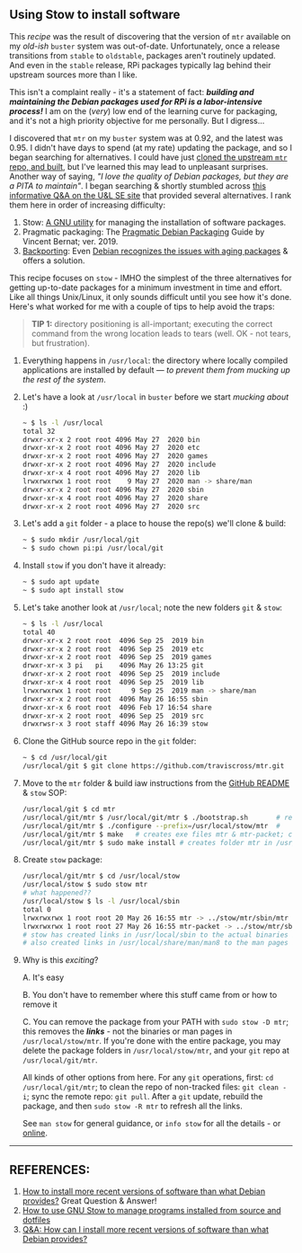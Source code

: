 ## Using Stow to install software

This *recipe* was the result of discovering that the version of `mtr` available on my *old-ish* `buster` system was out-of-date. Unfortunately, once a release transitions from `stable` to `oldstable`, packages aren't routinely updated. And even in the `stable` release, RPi packages typically lag behind their upstream sources more than I like. 

This isn't a complaint really - it's a statement of fact: ***building and maintaining the Debian packages used for RPi is a labor-intensive process!*** I am on the (*very*) low end of the learning curve for packaging, and it's not a high priority objective for me personally. But I digress... 

I discovered that `mtr` on my `buster` system was at 0.92, and the latest was 0.95. I didn't have days to spend (at my rate) updating the package, and so I began searching for alternatives. I could have just [cloned the upstream `mtr` repo, and built](https://github.com/traviscross/mtr), but I've learned this may lead to unpleasant surprises. Another way of saying, *"I love the quality of Debian packages, but they are a PITA to maintain"*. I began searching & shortly stumbled across [this informative Q&A on the U&L SE site](https://unix.stackexchange.com/questions/112157/how-can-i-install-more-recent-versions-of-software-than-what-debian-provides) that provided several alternatives. I rank them here in order of increasing difficulty: 

1. Stow: [A GNU utility](https://www.gnu.org/software/stow/manual/stow.html) for managing the installation of software packages.
2. Pragmatic packaging: The [Pragmatic Debian Packaging](https://vincent.bernat.ch/en/blog/2019-pragmatic-debian-packaging) Guide by Vincent Bernat; ver. 2019.
3. [Backporting](https://duckduckgo.com/?t=ffab&q=What+is+Debian+backporting&atb=v278-1&ia=web): Even [Debian recognizes the issues with aging packages](https://backports.debian.org/) & offers a solution.

This recipe focuses on `stow` - IMHO the simplest of the three alternatives for getting up-to-date packages for a minimum investment in time and effort. Like all things Unix/Linux, it only sounds difficult until you see how it's done. Here's what worked for me with a couple of tips to help avoid the traps: 

> **TIP 1:** directory positioning is all-important; executing the correct command from the wrong location leads to tears (well. OK - not tears, but frustration). 

1. Everything happens in `/usr/local`: the directory where locally compiled applications are installed by default — *to prevent them from mucking up the rest of the  system*. 
2. Let's have a look at `/usr/local` in `buster` before we start *mucking about* :) 

   ```bash
   ~ $ ls -l /usr/local
   total 32
   drwxr-xr-x 2 root root 4096 May 27  2020 bin
   drwxr-xr-x 2 root root 4096 May 27  2020 etc
   drwxr-xr-x 2 root root 4096 May 27  2020 games
   drwxr-xr-x 2 root root 4096 May 27  2020 include
   drwxr-xr-x 4 root root 4096 May 27  2020 lib
   lrwxrwxrwx 1 root root    9 May 27  2020 man -> share/man
   drwxr-xr-x 2 root root 4096 May 27  2020 sbin
   drwxr-xr-x 4 root root 4096 May 27  2020 share
   drwxr-xr-x 2 root root 4096 May 27  2020 src
   ```
3. Let's add a `git` folder - a place to house the repo(s) we'll clone & build: 

   ```bash
   ~ $ sudo mkdir /usr/local/git
   ~ $ sudo chown pi:pi /usr/local/git
   ```
4. Install `stow` if you don't have it already: 

   ```bash
   ~ $ sudo apt update
   ~ $ sudo apt install stow
   ```
5. Let's take another look at `/usr/local`; note the new folders `git` & `stow`: 

   ```bash
   ~ $ ls -l /usr/local
   total 40
   drwxr-xr-x 2 root root  4096 Sep 25  2019 bin
   drwxr-xr-x 2 root root  4096 Sep 25  2019 etc
   drwxr-xr-x 2 root root  4096 Sep 25  2019 games
   drwxr-xr-x 3 pi   pi    4096 May 26 13:25 git
   drwxr-xr-x 2 root root  4096 Sep 25  2019 include
   drwxr-xr-x 4 root root  4096 Sep 25  2019 lib
   lrwxrwxrwx 1 root root     9 Sep 25  2019 man -> share/man
   drwxr-xr-x 2 root root  4096 May 26 16:55 sbin
   drwxr-xr-x 6 root root  4096 Feb 17 16:54 share
   drwxr-xr-x 2 root root  4096 Sep 25  2019 src
   drwxrwsr-x 3 root staff 4096 May 26 16:39 stow
   ```
6. Clone the GitHub source repo in the `git` folder:

   ```bash
   ~ $ cd /usr/local/git
   /usr/local/git $ git clone https://github.com/traviscross/mtr.git
   ```

7. Move to the `mtr` folder & build iaw instructions from the [GitHub README](https://github.com/traviscross/mtr#readme) & `stow` SOP: 

   ```bash
   /usr/local/git $ cd mtr
   /usr/local/git/mtr $ /usr/local/git/mtr $ ./bootstrap.sh       # ref README
   /usr/local/git/mtr $ ./configure --prefix=/usr/local/stow/mtr  # 
   /usr/local/git/mtr $ make   # creates exe files mtr & mtr-packet; can test at this point
   /usr/local/git/mtr $ sudo make install # creates folder mtr in /usr/local/stow 
   ```

8. Create `stow` package: 

   ```bash
   /usr/local/git/mtr $ cd /usr/local/stow
   /usr/local/stow $ sudo stow mtr
   # what happened??
   /usr/local/stow $ ls -l /usr/local/sbin
   total 0
   lrwxrwxrwx 1 root root 20 May 26 16:55 mtr -> ../stow/mtr/sbin/mtr
   lrwxrwxrwx 1 root root 27 May 26 16:55 mtr-packet -> ../stow/mtr/sbin/mtr-packet 
   # stow has created links in /usr/local/sbin to the actual binaries in /usr/local/stow/mtr/sbin !! 
   # also created links in /usr/local/share/man/man8 to the man pages at /usr/local/stow/mtr/share/man/man8
   ```

9. Why is this *exciting*? 

   A. It's easy

   B. You don't have to remember where this stuff came from or how to remove it 

   C. You can remove the package from your PATH with `sudo stow -D mtr`; this removes the ***links*** - not the binaries or man pages in `/usr/local/stow/mtr`. If you're done with the entire package, you may delete the package folders in `/usr/local/stow/mtr`, and your `git` repo at `/usr/local/git/mtr`.

   All kinds of other options from here. For any `git` operations, first:  `cd /usr/local/git/mtr`; to clean the repo of non-tracked files: `git clean -i`;  sync the remote repo: `git pull`. After a `git` update, rebuild the package, and then `sudo stow -R mtr` to refresh all the links.

   See `man stow` for general guidance, or `info stow` for all the details - or [online](https://www.gnu.org/software/stow/manual/stow.html). 



---

## REFERENCES:

1. [How to install more recent versions of software than what Debian provides?](https://unix.stackexchange.com/questions/112157/how-can-i-install-more-recent-versions-of-software-than-what-debian-provides) Great Question & Answer!
2. [How to use GNU Stow to manage programs installed from source and dotfiles](https://linuxconfig.org/how-to-use-gnu-stow-to-manage-programs-installed-from-source-and-dotfiles) 
3. [Q&A: How can I install more recent versions of software than what Debian provides?](https://unix.stackexchange.com/questions/112157/how-can-i-install-more-recent-versions-of-software-than-what-debian-provides) 